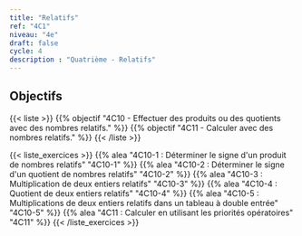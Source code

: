 ```yaml
---
title: "Relatifs"
ref: "4C1"
niveau: "4e"
draft: false
cycle: 4
description : "Quatrième - Relatifs"
---
```



<h2 class="ui horizontal divider header">Objectifs</h2>

{{< liste >}}
	{{% objectif "4C10 - Effectuer des produits ou des quotients avec des nombres relatifs." %}}
	{{% objectif "4C11 - Calculer avec des nombres relatifs." %}}
{{< /liste >}}

{{< liste_exercices >}}
	{{% alea "4C10-1 : Déterminer le signe d'un produit de nombres relatifs" "4C10-1" %}}
	{{% alea "4C10-2 : Déterminer le signe d'un quotient de nombres relatifs" "4C10-2" %}}
	{{% alea "4C10-3 : Multiplication de deux entiers relatifs" "4C10-3" %}}
	{{% alea "4C10-4 : Quotient de deux entiers relatifs" "4C10-4" %}}
	{{% alea "4C10-5 : Multiplications de deux entiers relatifs dans un tableau à double entrée" "4C10-5" %}}
	{{% alea "4C11 : Calculer en utilisant les priorités opératoires" "4C11" %}}
{{< /liste_exercices >}}


<div class="ui hidden divider"></div>
<div class="ui hidden divider"></div>

<!-- <h2 class="ui horizontal divider header">Exercices en ligne à données aléatoires</h2>

{{< liste >}}
	{{% alea "N12 : Multiplier un entier par 10, 100, 1 000" "6N12" %}}
	{{% alea "N13 : Convertir en utilisant les préfixes multiplicateurs (déca à kilo)" "6N13" %}}
{{< /liste >}}

<div class="ui hidden divider"></div>
<div class="ui hidden divider"></div>

<h2 class="ui horizontal divider header">Compléments numériques</h2>

{{< liste >}}
	{{% youtube "N10 : Le système de numération décimal (vidéo de Jean-Yves Labouche)" "UudfsVP17Jk" %}}
	{{% youtube "N12 : Multiplier un entier par 100 (vidéo de Christophe Bringard)" "LR_ZwBNZVmg" %}}
	{{% url "N12 : Glisse-nombre - Multiplier ou diviser par 10, 100 ou 1 000 (outil développé par Arnaud Durand)" "https://mathix.org/glisse-nombre/index.html" %}}
	{{% url "Polypad (manipuler les fractions)" "https://mathigon.org/polypad" %}}
{{< /liste >}}



<div class="ui hidden divider"></div>
<div class="ui hidden divider"></div>

<h2 class="ui horizontal divider header">Corrections</h2>

{{< liste >}}
	{{% pdf-corr "Mise en route N1 : Numérations et fractions" 6N1 %}}
	{{% pdf-corr "Entrainement N10 : Connaitre le système décimal" "6N10" %}}
	{{% pdf-corr "Entrainement N11 : Comparer, ranger, encadrer, repérer des grands nombres entiers" "6N11" %}}
	{{% pdf-corr "Entrainement N12-N13 : Multiplier un entier par 10, 100, 1 000 et convertir (déca à kilo)" "6N12-N13" %}}
	{{% pdf-corr "Entrainement N12-N13 BIS : Multiplier un entier par 10, 100, 1 000 et convertir (déca à kilo)" "6N12-N13v2" %}}
	{{% pdf-corr "Entrainement N12-N13 TER : Multiplier un entier par 10, 100, 1 000 et convertir (déca à kilo)" "6N12-N13v3" %}}
	{{% pdf-corr "Entrainement N14 : Comprendre et utiliser la notion de fraction dans des cas simples." "6N14" %}}
{{< /liste >}}
 -->
